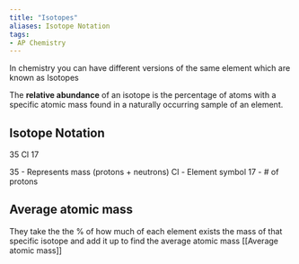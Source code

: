 ```yaml
---
title: "Isotopes"
aliases: Isotope Notation
tags:
- AP Chemistry
---
```

In chemistry you can have different versions of the same element which are known as Isotopes

The **relative abundance** of an isotope is the percentage of atoms with a specific atomic mass found in a naturally occurring sample of an element.

## Isotope Notation

35
	Cl
17

35 - Represents mass (protons + neutrons)
Cl - Element symbol
17 - # of protons

## Average atomic mass

They take the the % of how much of each element exists the mass of that specific isotope and add it up to find the average atomic mass
[[Average atomic mass]]